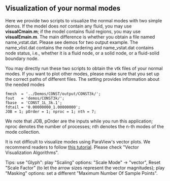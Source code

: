 ## Visualization of your normal modes 
Here we provide two scripts to visualize the normal modes with two simple demos. 
If the model does _not_ contain any fluid, you may use **visualCmain.m**; if the model contains fluid regions, you may use **visualEmain.m**.
The main difference is whether you obtain a file named name_vstat.dat. Please see demos for two output example. 
The name_vlist.dat contains the node ordering and name_vstat.dat contains node status, i.e., whether it is a fluid node, or a solid node, or a fluid-solid boundary node.  

You may directly run these two scripts to obtain the vtk files of your normal modes. 
If you want to plot other modes, please make sure that you set up the correct paths of different files. 
The setting provides information about the needed modes 
~~~
fmesh  = '../Demos/CONST/output/CONST3k/';
fout   = 'demos/CONST3k/';
fbase  = 'CONST_1L_3k.1';
fdtail = '0.00000000_1.00000000';
JOB = 1; pOrder = 1; nproc = 1; nth = 7; 
~~~
We note that JOB, pOrder are the inputs while you run this application; 
nproc denotes the number of processes; nth denotes the n-th modes of the mode collection. 

It is not difficult to visualize modes using ParaView's vector plots. 
We recommend readers to follow [this tutorial](http://www.bu.edu/tech/support/research/training-consulting/online-tutorials/paraview/#VECTOR). Please check "Vector Visualization Algorithms". 

Tips: use "Glyph": play "Scaling" options: "Scale Mode" -> "vector", 
Reset "Scale Factor" (to let the arrow sizes represent the vector magnitudes); 
play "Masking" options: set a different "Maximum Number Of Sample Points".
